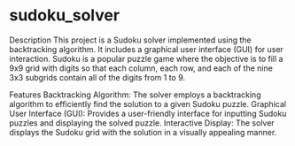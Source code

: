 # sudoku_solver

Description
This project is a Sudoku solver implemented using the backtracking algorithm. It includes a graphical user interface (GUI) for user interaction. Sudoku is a popular puzzle game where the objective is to fill a 9x9 grid with digits so that each column, each row, and each of the nine 3x3 subgrids contain all of the digits from 1 to 9.

Features
Backtracking Algorithm: The solver employs a backtracking algorithm to efficiently find the solution to a given Sudoku puzzle.
Graphical User Interface (GUI): Provides a user-friendly interface for inputting Sudoku puzzles and displaying the solved puzzle.
Interactive Display: The solver displays the Sudoku grid with the solution in a visually appealing manner.
